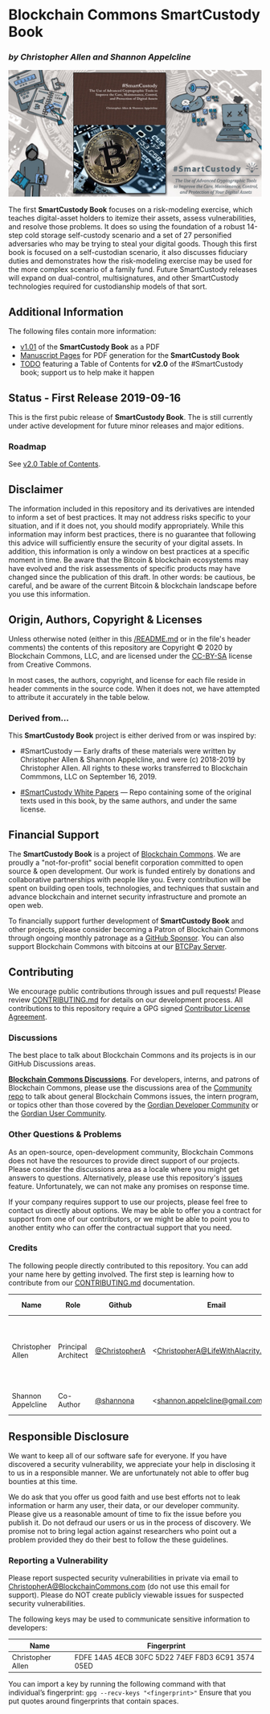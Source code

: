 # Blockchain Commons SmartCustody Book

### _by Christopher Allen and Shannon Appelcline_

![](images/logos/smartcustody-screen.jpg)

The first **SmartCustody Book** focuses on a risk-modeling exercise, which teaches digital-asset holders to itemize their assets, assess vulnerabilities, and resolve those problems. It does so using the foundation of a robust 14-step cold storage self-custody scenario and a set of 27 personified adversaries who may be trying to steal your digital goods. Though this first book is focused on a self-custodian scenario, it also discusses fiduciary duties and demonstrates how the risk-modeling exercise may be used for the more complex scenario of a family fund. Future SmartCustody releases will expand on dual-control, multisignatures, and other SmartCustody technologies required for custodianship models of that sort.

## Additional Information

The following files contain more information:

* [v1.01](https://bit.ly/SmartCustodyBookV101) of the **SmartCustody Book** as a PDF
* [Manuscript Pages](manuscript) for PDF generation for the **SmartCustody Book**
* [TODO](TODO.md) featuring a Table of Contents for **v2.0** of the #SmartCustody book; support us to help make it happen

## Status - First Release 2019-09-16

This is the first pubic release of **SmartCustody Book**. The is still currently under active development for future minor releases and major editions.

### Roadmap

See [v2.0 Table of Contents](TODO.md).

## Disclaimer

The information included in this repository and its derivatives are intended to inform a set of best practices. It may not address risks specific to your situation, and if it does not, you should modify appropriately. While this information may inform best practices, there is no guarantee that following this advice will sufficiently ensure the security of your digital assets. In addition, this information is only a window on best practices at a specific moment in time. Be aware that the Bitcoin & blockchain ecosystems may have evolved and the risk assessments of specific products may have changed since the publication of this draft. In other words: be cautious, be careful, and be aware of the current Bitcoin & blockchain landscape before you use this information.

## Origin, Authors, Copyright & Licenses

Unless otherwise noted (either in this [/README.md](./README.md) or in the file's header comments) the contents of this repository are Copyright © 2020 by Blockchain Commons, LLC, and are licensed under the [CC-BY-SA](https://creativecommons.org/licenses/by-sa/4.0/) license from Creative Commons.

In most cases, the authors, copyright, and license for each file reside in header comments in the source code. When it does not, we have attempted to attribute it accurately in the table below.

### Derived from…

This **SmartCustody Book** project is either derived from or was inspired by:

- #SmartCustody — Early drafts of these materials were written by Christopher Allen & Shannon Appelcline, and were (c) 2018-2019 by Christopher Allen. All rights to these works transferred to Blockchain Commmons, LLC on September 16, 2019.

- [#SmartCustody White Papers](https://github.com/BlockchainCommons/SmartCustodyWhitePapers) — Repo containing some of the original texts used in this book, by the same authors, and under the same license.

## Financial Support

The **SmartCustody Book**  is a project of [Blockchain Commons](https://www.blockchaincommons.com/). We are proudly a "not-for-profit" social benefit corporation committed to open source & open development. Our work is funded entirely by donations and collaborative partnerships with people like you. Every contribution will be spent on building open tools, technologies, and techniques that sustain and advance blockchain and internet security infrastructure and promote an open web.

To financially support further development of **SmartCustody Book** and other projects, please consider becoming a Patron of Blockchain Commons through ongoing monthly patronage as a [GitHub Sponsor](https://github.com/sponsors/BlockchainCommons). You can also support Blockchain Commons with bitcoins at our [BTCPay Server](https://btcpay.blockchaincommons.com/).

## Contributing

We encourage public contributions through issues and pull requests! Please review [CONTRIBUTING.md](./CONTRIBUTING.md) for details on our development process. All contributions to this repository require a GPG signed [Contributor License Agreement](./CLA.md).

### Discussions

The best place to talk about Blockchain Commons and its projects is in our GitHub Discussions areas.

[**Blockchain Commons Discussions**](https://github.com/BlockchainCommons/Community/discussions). For developers, interns, and patrons of Blockchain Commons, please use the discussions area of the [Community repo](https://github.com/BlockchainCommons/Community) to talk about general Blockchain Commons issues, the intern program, or topics other than those covered by the [Gordian Developer Community](https://github.com/BlockchainCommons/Gordian-Developer-Community/discussions) or the 
[Gordian User Community](https://github.com/BlockchainCommons/Gordian/discussions).
### Other Questions & Problems

As an open-source, open-development community, Blockchain Commons does not have the resources to provide direct support of our projects. Please consider the discussions area as a locale where you might get answers to questions. Alternatively, please use this repository's [issues](./issues) feature. Unfortunately, we can not make any promises on response time.

If your company requires support to use our projects, please feel free to contact us directly about options. We may be able to offer you a contract for support from one of our contributors, or we might be able to point you to another entity who can offer the contractual support that you need.


### Credits

The following people directly contributed to this repository. You can add your name here by getting involved. The first step is learning how to contribute from our [CONTRIBUTING.md](./CONTRIBUTING.md) documentation.

| Name              | Role                | Github                                            | Email                                 | GPG Fingerprint                                    |
| ----------------- | ------------------- | ------------------------------------------------- | ------------------------------------- | -------------------------------------------------- |
| Christopher Allen | Principal Architect | [@ChristopherA](https://github.com/ChristopherA) | \<ChristopherA@LifeWithAlacrity.com\> | FDFE 14A5 4ECB 30FC 5D22  74EF F8D3 6C91 3574 05ED |
| Shannon Appelcline | Co-Author | [@shannona](https://github.com/shannona) | \<shannon.appelcline@gmail.com\> | 7EC6 B928 606F 27AD |

## Responsible Disclosure

We want to keep all of our software safe for everyone. If you have discovered a security vulnerability, we appreciate your help in disclosing it to us in a responsible manner. We are unfortunately not able to offer bug bounties at this time.

We do ask that you offer us good faith and use best efforts not to leak information or harm any user, their data, or our developer community. Please give us a reasonable amount of time to fix the issue before you publish it. Do not defraud our users or us in the process of discovery. We promise not to bring legal action against researchers who point out a problem provided they do their best to follow the these guidelines.

### Reporting a Vulnerability

Please report suspected security vulnerabilities in private via email to ChristopherA@BlockchainCommons.com (do not use this email for support). Please do NOT create publicly viewable issues for suspected security vulnerabilities.

The following keys may be used to communicate sensitive information to developers:

| Name              | Fingerprint                                        |
| ----------------- | -------------------------------------------------- |
| Christopher Allen | FDFE 14A5 4ECB 30FC 5D22  74EF F8D3 6C91 3574 05ED |

You can import a key by running the following command with that individual’s fingerprint: `gpg --recv-keys "<fingerprint>"` Ensure that you put quotes around fingerprints that contain spaces.
